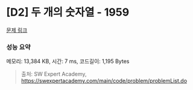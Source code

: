 # [D2] 두 개의 숫자열 - 1959 

[문제 링크](https://swexpertacademy.com/main/code/problem/problemDetail.do?contestProbId=AV5PpoFaAS4DFAUq) 

### 성능 요약

메모리: 13,384 KB, 시간: 7 ms, 코드길이: 1,195 Bytes



> 출처: SW Expert Academy, https://swexpertacademy.com/main/code/problem/problemList.do